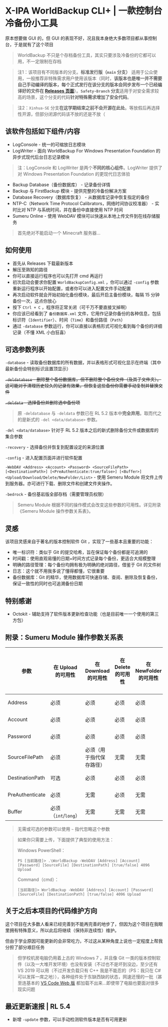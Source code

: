 ﻿# X-IPA WorldBackup CLI+ | 一款控制台冷备份小工具

原本想要做 GUI 的，但 GUI 的表现不好，况且我本身绝大多数项目都从事控制台，于是就有了这个项目

> WorldBackup 不只是个存档备份工具，其实只要涉及冷备份的它都可以用，不一定限制在存档

> 注1：该项目有不同版本的分支。**标准发行版（`main` 分支）** 适用于公众使用，一般推荐非特殊需求用户使用该版本（同时，**该版本也是唯一并不需要自己手动编译的版本，每个正式发行在该分支的版本会同步发布一个已经编译好的文件在 [Releases 页面](https://github.com/Lavaver/WorldBackup/releases)**）。**`Safety-Branch` 分支**适用于对安全需求较高的场景，这个分支的代码**针对特殊需求增加了安全代码**。

> 注2：`Xinhua-SE` 分支**在这学期结束之前不会开源在此处**。等放假后再选择性开源，但部分闭源代码该不放的还是不放（

## 该软件包括如下组件/内容

- LogConsole - 统一的可缩放日志模块
- LogWriter - 面向 WorldBackup For Windows Presentation Foundation 的异步式现代后台日志记录模块

> 注：LogConsole 和 LogWriter 是两个**不同的核心组件**。LogWriter 提供了对 Windows Presentation Foundation 的更现代日志体验

- Backup Database（备份数据库） - 记录备份详情
- Backup 与 FirstBackup 模块 - 提供完整的冷备份解决方案
- Database Recovery（数据库恢复） - 从数据库记录中恢复指定的备份
- NTP-C（Network Time Protocol Calibrators，网络时间协议校准器） - 实时比对 NTP 与系统时间，并在备份中直接使用 NTP 时间
- Sumeru Online - 使用 WebDAV 模块可以快速从本地上传文件到在线存储服务

> 首先绝对不能启动一个 Minecraft 服务器...

## 如何使用

- 首先从 Releases 下载最新版本
- 解压至熟知的路径
- 你可以直接运行程序也可以先打开 cmd 再运行
- 初次启动会要求你配置 `WorldBackupConfig.xml` ，你可以通过 `-config` 参数重新运行程序以开始配置，或者你可以进入配置文件手动配置
- 再次启动软件就会开始初始化备份模块，最后开启主备份模块，每隔 15 分钟备份一次，这点你放心
- 按下 `Ctrl + C` ，程序将正常关闭（可千万不要直接叉掉啊）
- 你应该已经看到了 `备份数据库.xml` 文件，它用作记录你备份的各种信息，包括标识符（`Identifier`）、时间（`Time`）和备份路径（`Path`）
- 通过 `-database` 参数运行，你可以直接以表格形式可视化看到每个备份的详细记录（不懂 XML 小白狂喜）

## 可选参数列表

`-database` - 读取备份数据库的所有数据，并以表格形式可视化显示在终端（其中最新备份会特别标识且置顶显示）

~~`-deldatabase` - 删除整个备份数据库，但不删除整个备份文件（及其子文件夹）。这可能对于清理历史较久的记录有效果，但恢复这些备份你需要手动复制并替换文件~~

~~`-deldata` - 选择备份并删除选中备份项~~

> 原 `-deldatabase` 与 `-deldata` 参数已在 RL 5.2 版本中**完全弃用**。取而代之的是新式的 `-del <data/database>` 参数。

`-del <data/database>` 针对于 RL 5.2 版本之后的新式删除备份文件或数据库的集合参数

`-recovery` - 选择备份并恢复到配置设定的来源位置

`-config` - 进入配置页面并进行软件配置

`-WebDAV <Address> <Account> <Password> <SourceFilePath> [<DestinationPath>] [<PreAuthenticate:true/false>] [<Buffer>] <Upload/Download/Delete/NewFolder/List>` - 使用 Semeru Module 将文件上传到服务器。亦可进行下载、删除文件和创建文件夹操作。

`-bedrock` - 备份基岩版全部存档（需要管理员权限）

> Semeru Module 根据不同的操作模式会改变这些参数的可用性。详见附录《Semeru Module 操作参数关系表》。

## 灵感

该项目灵感来自于著名的版本控制软件 Git ，实现了一些基本且重要的功能：

- 唯一标识符：类似于 Git 的提交哈希，旨在保证每个备份都是可追溯的
- 时间戳：使用直观易懂的日期+时间方式记录每个备份，更适合大规模整理
- 明确的路径管理：每个备份均拥有极为明确的绝对路径，借鉴于 Git 的文件树
- 日志：这个就不用我多说了懂得都懂，它很重要
- 备份数据库：Git 的精华，使用数据库可快速存储、查阅、删除及恢复备份，保证一致性的同时也可追溯备份日期

## 特别感谢

- Octokit - 辅助支持了软件版本更新检查功能（也是目前唯一一个使用的第三方包）

## 附录：Sumeru Module 操作参数关系表

| 参数 | 在 Upload 的可用性 | 在 Download 的可用性 | 在 Delete 的可用性 | 在 NewFolder 的可用性 | 在 List 的可用性 |
| --- | --- | --- | --- | --- | --- |
| Address | 必须 | 必须 | 必须 | 必须 | 必须 |
| Account | 必须 | 必须 | 必须 | 必须 | 必须 |
| Password | 必须 | 必须 | 必须 | 必须 | 必须 |
| SourceFilePath | 必须 | 必须（用于指代保存路径） | 无需 | 无需 | 无需 |
| DestinationPath | 可选 | 必须 | 必须 | 必须 | 无需 |
| PreAuthenticate | 必须 | 无需 | 必须 | 无需 | 无需 |
| Buffer | 必须（`int`/`long`） | 无需 | 无需 | 无需 | 无需 |

> 无需或可选的参数可以使用 `~` 指代忽略这个参数

> 如果你只需要上传，下面提供了典型的使用方法：
>
> Windows PowerShell：
> ```shell
> PS [当前路径]> .\WorldBackup -WebDAV [Address] [Account] [Password] [SourceFile] [DestinationPath] [true/false] 4096 Upload
>```
> Command（cmd）：
>```shell
> [当前路径]> WorldBackup -WebDAV [Address] [Account] [Password] [SourceFile] [DestinationPath] [true/false] 4096 Upload
>```

## 关于之后本项目的代码维护方向

这个项目在大多数人看来已经完善到不能再完善的地步了，但因为这个项目在我眼里拥有特殊意义，所以此后将继续（保持非连续性）维护。

但由于学业原因可能更新的会非常吃力，不过这从某种角度上说也一定程度上帮我分担了部分艰巨任务

> 但学校机房电脑仍用着上古的 Windows 7 ，并且像 Git 一类的版本控制软件（以及一大堆开发环境）也没有安装（不过也不是坏到没边，至少还有 VS 2019 可以用（不过开发负载只有 C++ 我是不能忍的（PS：我只在 C# 可以发挥一席之地）），各种组件处于东缺西缺的状态，网速还慢的一批（甚至连基本的 [VS Code Web 版](https://vscode.dev) 都加载不出来...即使带了电脑也要面对很多现实问题

## 最近更新速报 | RL 5.4

- 新增 `-update` 参数，可以手动检测软件版本是否有可用更新